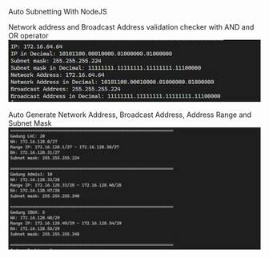 Auto Subnetting With NodeJS

Network address and Broadcast Address validation checker with AND and OR operator
![img2](./screenshots/img2.jpg)

Auto Generate Network Address, Broadcast Address, Address Range and Subnet Mask
![img1](./screenshots/img1.jpg)



